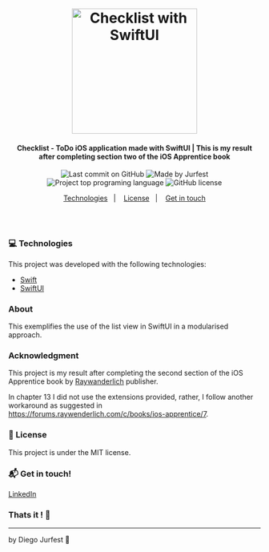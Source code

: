 <h1 align="center">
  <img alt="Checklist with SwiftUI" src="./src/assets/img/logo.png" width="250px"/>
    <br>
</h1>

<h4 align="center">
  Checklist - ToDo iOS application made with SwiftUI | This is my result after completing section two of the iOS Apprentice book
</h4>

<p align="center">
<img alt="Last commit on GitHub" src="https://img.shields.io/github/last-commit/Jurfest/Checklist-SwiftUI">
<img alt="Made by Jurfest" src="https://img.shields.io/badge/made%20by-Jurfest-%20">
<img alt="Project top programing language" src="https://img.shields.io/github/languages/top/Jurfest/Checklist-SwiftUI">
<img alt="GitHub license" src="https://img.shields.io/github/license/Jurfest/Checklist-SwiftUI">
</p> 


<p align="center">
  <a href="#computer-technologies">Technologies</a>&nbsp;&nbsp;&nbsp;|&nbsp;&nbsp;&nbsp;
  <!-- <a href="#installing-the-application">How to run</a>&nbsp;&nbsp;&nbsp;|&nbsp;&nbsp;&nbsp; -->
  <a href="#page_facing_up-license">License</a>&nbsp;&nbsp;&nbsp;|&nbsp;&nbsp;&nbsp;
  <a href="#mailbox_with_mail-get-in-touch">Get in touch</a>
</p>
<br><br>

### :computer: Technologies

This project was developed with the following technologies:

-  [Swift](https://angular.io)
-  [SwiftUI](https://www.typescriptlang.org)
<!-- -  [json-server](https://github.com/typicode/json-server) -->

### About

This exemplifies the use of the list view in SwiftUI in a modularised approach.

<!-- ### Preview

<h1 align="center">
    <img alt="" src="./src/assets/img/home.png" width="940px"/>
</h1>
<h1 align="center">
    <img alt="" src="./src/assets/img/products.png" width="940px"/>
</h1> -->

### Acknowledgment

This project is my result after completing the second section of the iOS Apprentice book by [Raywanderlich](https://www.raywenderlich.com) publisher.

In chapter 13 I did not use the extensions provided, rather, I follow another workaround as suggested in https://forums.raywenderlich.com/c/books/ios-apprentice/7.

### :page_facing_up: License

This project is under the MIT license. 

### :mailbox_with_mail: Get in touch!

[LinkedIn](https://www.linkedin.com/in/diegojurfest/)

### Thats it ! :wave:

---

by Diego Jurfest :tada:
